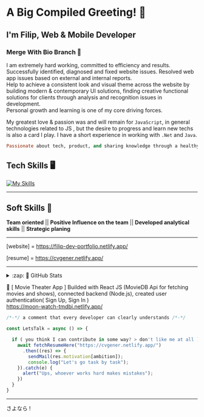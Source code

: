 # A Big Compiled Greeting! 👋 
## I'm Filip, Web & Mobile Developer 

### Merge With Bio Branch 🎯

I am extremely hard working, committed to efficiency and results. Successfully identified, diagnosed and fixed website issues. Resolved web app issues based on external and internal reports. <br/> Help to achieve a consistent look and visual theme across the website by building modern & contemporary UI solutions, finding creative functional solutions for clients through analysis and recognition issues in development. 
<br/> Personal growth and learning is one of my core driving forces. 

My greatest love & passion was and will remain for  ```JavaScript```, in general technologies related to JS , but the desire to progress and learn new techs is also a card I play. I have a short experience in working with ```.Net``` and ```Java```.

```ruby
Passionate about tech, product, and sharing knowledge through a healthy and instructive form of community.
```

## Tech Skills 🖥️
[![My Skills](https://skillicons.dev/icons?i=js,html,css,react,nodejs,angular,cs,git,bootstrap,azure)](https://skillicons.dev)
<hr>

## Soft Skills 🌱
<strong>Team oriented</strong> || <strong>Positive Influence on the team</strong> || <strong>Developed analytical skills</strong> || <strong>Strategic planing</strong>
<hr>

[website] = https://filip-dev-portfolio.netlify.app/

[resume] = https://cvgener.netlify.app/

<hr>

<details>
  
  <summary>:zap: 🔎  GitHub Stats</summary>
    <img src="https://github-readme-stats-laststonedjs.vercel.app/api?username=laststonedjs&show_icons=true&theme=ADD_THEME_HERE" width="400">

</details>

 🎥 [ Movie Theater App ] Builded with React JS (MovieDB Api for fetching movies and shows), connected backend (Node.js), created user authentication( Sign Up, Sign In ) <br/>
https://moon-watch-tmdbi.netlify.app/

```javascript
/*-*/ a comment that every developer can clearly understands /*-*/

const LetsTalk = async () => {

  if ( you think I can contribute in some way? > don't like me at all ) {
    await fetchResumeHere("https://cvgener.netlify.app/")
      .then((res) => {
        sendMail(res.motivation[ambition]);
        console.log("Let's go task by task");
    }).catch(e) {
      alert("Ups, whoever works hard makes mistakes");
    })
  }
} 
```

<hr>

さよなら !
